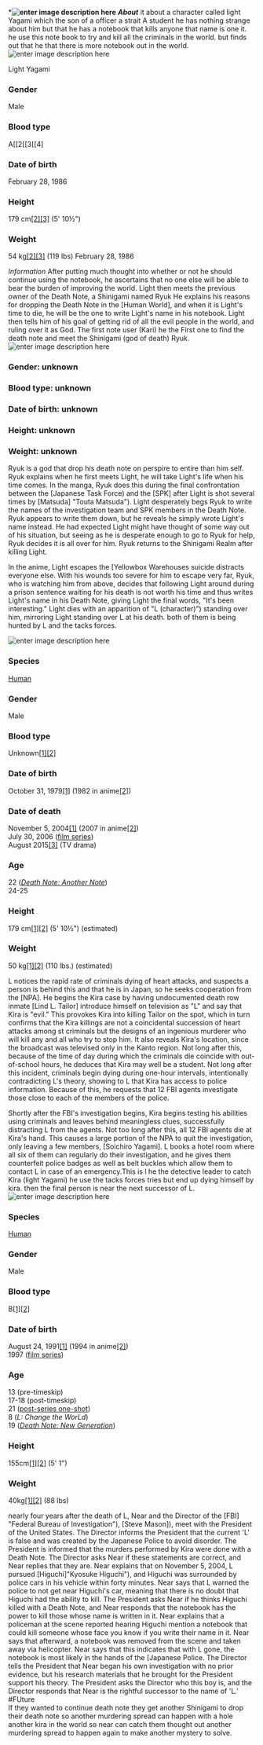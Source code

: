 ***![enter image description here](https://vignette.wikia.nocookie.net/deathnote/images/0/08/Death_Note_title_white.png/revision/latest?cb=20180119023014)**
***About***
it about a character called light Yagami which the son of a officer a strait A student he has nothing strange about him but that he has a notebook that kills anyone that name is one it. he use this note book to try and kill all the criminals in the world. but finds out that he that there is more notebook out in the world.
![enter image description here](https://vignette.wikia.nocookie.net/deathnote/images/0/05/299276.jpg/revision/latest/scale-to-width-down/212?cb=20160609084120)

 Light Yagami

### Gender

Male

### Blood type

A[[2[[3[[4]

### Date of birth 
February 28, 1986
### Height

179 cm[[2]](https://deathnote.fandom.com/wiki/Light_Yagami#cite_note-HtR13-1)[[3]](https://deathnote.fandom.com/wiki/Light_Yagami#cite_note-AnimationGuide-2)  (5' 10½")

### Weight

54 kg[[2]](https://deathnote.fandom.com/wiki/Light_Yagami#cite_note-HtR13-1)[[3]](https://deathnote.fandom.com/wiki/Light_Yagami#cite_note-AnimationGuide-2)  (119 lbs)
February 28, 1986

*Information*
After putting much thought into whether or not he should continue using the notebook, he ascertains that no one else will be able to bear the burden of improving the world. Light then meets the previous owner of the Death Note, a Shinigami named Ryuk He explains his reasons for dropping the Death Note in the [Human World], and when it is Light's time to die, he will be the one to write Light's name in his notebook. Light then tells him of his goal of getting rid of all the evil people in the world, and ruling over it as God. The first note user (Kari) he the First one to find the death note and meet the Shinigami (god of death) Ryuk.
![enter image description here](https://vignette.wikia.nocookie.net/deathnote/images/a/a8/Ryuk_DN_Coloured.png/revision/latest?cb=20170621011059)


### Gender: unknown 
### Blood type: unknown 
### Date of birth: unknown 
### Height: unknown 
### Weight: unknown 
Ryuk is a god that drop his death note on perspire to entire than him self. Ryuk explains when he first meets Light, he will take Light's life when his time comes. In the manga, Ryuk does this during the final confrontation between the  [Japanese Task Force)  and the  [SPK]  after Light is shot several times by  [Matsuda] "Touta Matsuda"). Light desperately begs Ryuk to write the names of the investigation team and SPK members in the Death Note. Ryuk appears to write them down, but he reveals he simply wrote Light's name instead. He had expected Light might have thought of some way out of his situation, but seeing as he is desperate enough to go to Ryuk for help, Ryuk decides it is all over for him. Ryuk returns to the Shinigami Realm after killing Light.

In the anime, Light escapes the  [Yellowbox Warehouses suicide distracts everyone else. With his wounds too severe for him to escape very far, Ryuk, who is watching him from above, decides that following Light around during a prison sentence waiting for his death is not worth his time and thus writes Light's name in his Death Note, giving Light the final words, "It's been interesting." Light dies with an apparition of  "L (character)")  standing over him, mirroring Light standing over L at his death. both of them is being hunted by L and the tacks forces.

![enter image description here](https://vignette.wikia.nocookie.net/deathnote/images/7/76/299276L.jpg/revision/latest?cb=20160609084420)

### Species

[Human](https://deathnote.fandom.com/wiki/Human "Human")

### Gender

Male

### Blood type

Unknown[[1]](https://deathnote.fandom.com/wiki/L_(character)#cite_note-HtR13-0)[[2]](https://deathnote.fandom.com/wiki/L_(character)#cite_note-AnimationGuide-1)

### Date of birth

October 31, 1979[[1]](https://deathnote.fandom.com/wiki/L_(character)#cite_note-HtR13-0)  (1982 in anime[[2]](https://deathnote.fandom.com/wiki/L_(character)#cite_note-AnimationGuide-1))

### Date of death

November 5, 2004[[1]](https://deathnote.fandom.com/wiki/L_(character)#cite_note-HtR13-0)  (2007 in anime[[2]](https://deathnote.fandom.com/wiki/L_(character)#cite_note-AnimationGuide-1))  
July 30, 2006  ([film series](https://deathnote.fandom.com/wiki/Death_Note_(film_series) "Death Note (film series)"))  
August 2015[[3]](https://deathnote.fandom.com/wiki/L_(character)#cite_note-2)  (TV drama)

### Age

22  ([_Death Note: Another Note_](https://deathnote.fandom.com/wiki/Death_Note:_Another_Note:_The_Los_Angeles_BB_Murder_Cases "Death Note: Another Note: The Los Angeles BB Murder Cases"))  
24-25

### Height

179 cm[[1]](https://deathnote.fandom.com/wiki/L_(character)#cite_note-HtR13-0)[[2]](https://deathnote.fandom.com/wiki/L_(character)#cite_note-AnimationGuide-1)  (5' 10½")  (estimated)

### Weight

50 kg[[1]](https://deathnote.fandom.com/wiki/L_(character)#cite_note-HtR13-0)[[2]](https://deathnote.fandom.com/wiki/L_(character)#cite_note-AnimationGuide-1)  (110 lbs.)  (estimated)
  
  L notices the rapid rate of criminals dying of heart attacks, and suspects a person is behind this and that he is in Japan, so he seeks cooperation from the  [NPA]. He begins the Kira case by having undocumented death row inmate  [Lind L. Tailor] introduce himself on television as "L" and say that Kira is "evil." This provokes Kira into killing Tailor on the spot, which in turn confirms that the Kira killings are not a coincidental succession of heart attacks among st criminals but the designs of an ingenious murderer who will kill any and all who try to stop him. It also reveals Kira's location, since the broadcast was televised only in the Kanto region. Not long after this, because of the time of day during which the criminals die coincide with out-of-school hours, he deduces that Kira may well be a student. Not long after this incident, criminals begin dying during one-hour intervals, intentionally contradicting L's theory, showing to L that Kira has access to police information. Because of this, he requests that 12 FBI agents investigate those close to each of the members of the police.

Shortly after the FBI's investigation begins, Kira begins testing his abilities using criminals and leaves behind meaningless clues, successfully distracting L from the agents. Not too long after this, all 12 FBI agents die at Kira's hand. This causes a large portion of the NPA to quit the investigation, only leaving a few members,  [Soichiro Yagami]. L books a hotel room where all six of them can regularly do their investigation, and he gives them counterfeit police badges as well as belt buckles which allow them to contact L in case of an emergency.This is l he the detective leader to catch Kira (light Yagami) he use the tacks forces tries but end up dying himself by kira. then the final person is near the next successor of L.
![enter image description here](https://vignette.wikia.nocookie.net/deathnote/images/a/a9/Manga_character_icon_Near.jpg/revision/latest?cb=20170716181142)
 ### Species

[Human](https://deathnote.fandom.com/wiki/Human "Human")

### Gender

Male

### Blood type

B[[1]](https://deathnote.fandom.com/wiki/Near#cite_note-:0-0)[[2]](https://deathnote.fandom.com/wiki/Near#cite_note-:1-1)

### Date of birth

August 24, 1991[[1]](https://deathnote.fandom.com/wiki/Near#cite_note-:0-0)  (1994 in anime[[2]](https://deathnote.fandom.com/wiki/Near#cite_note-:1-1))  
1997  ([film series](https://deathnote.fandom.com/wiki/Death_Note_(film_series) "Death Note (film series)"))

### Age

13  (pre-timeskip)  
17-18  (post-timeskip)  
21  ([post-series one-shot](https://deathnote.fandom.com/wiki/Death_Note_One-Shot_Special "Death Note One-Shot Special"))  
8  (_L: Change the WorLd_)  
19  (_[Death Note: New Generation](https://deathnote.fandom.com/wiki/Ryuzaki%27s_Chapter:_Dying_Wish "Ryuzaki's Chapter: Dying Wish")_)

### Height

155cm[[1]](https://deathnote.fandom.com/wiki/Near#cite_note-:0-0)[[2]](https://deathnote.fandom.com/wiki/Near#cite_note-:1-1)  (5' 1")

### Weight

40kg[[1]](https://deathnote.fandom.com/wiki/Near#cite_note-:0-0)[[2]](https://deathnote.fandom.com/wiki/Near#cite_note-:1-1)  (88 lbs)

nearly four years after the death of L, Near and the Director of the  [FBI] "Federal Bureau of Investigation"),  [Steve Mason]), meet with the President of the United States. The Director informs the President that the current 'L' is false and was created by the Japanese Police to avoid disorder. The President is informed that the murders performed by Kira were done with a Death Note. The Director asks Near if these statements are correct, and Near replies that they are. Near explains that on November 5, 2004, L pursued  [Higuchi]"Kyosuke Higuchi"), and Higuchi was surrounded by police cars in his vehicle within forty minutes. Near says that L warned the police to not get near Higuchi's car, meaning that there is no doubt that Higuchi had the ability to kill. The President asks Near if he thinks Higuchi killed with a Death Note, and Near responds that the notebook has the power to kill those whose name is written in it. Near explains that a policeman at the scene reported hearing Higuchi mention a notebook that could kill someone whose face you know if you write their name in it. Near says that afterward, a notebook was removed from the scene and taken away via helicopter. Near says that this indicates that with L gone, the notebook is most likely in the hands of the  [Japanese Police. The Director tells the President that Near began his own investigation with no prior evidence, but his research materials that he brought for the President support his theory. The President asks the Director who this boy is, and the Director responds that Near is the rightful successor to the name of 'L.'
#FUture  
    If they wanted to continue death note they get another Shinigami to drop their death note so another murdering spread can happen with a hole another kira in the world so near can catch them thought out another murdering spread to happen again to make another mystery to solve.      

